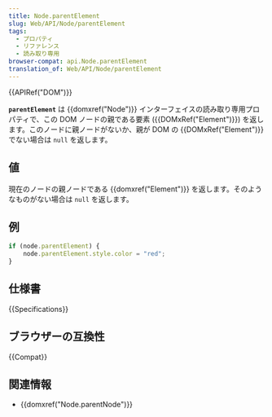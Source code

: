 ```yaml
---
title: Node.parentElement
slug: Web/API/Node/parentElement
tags:
  - プロパティ
  - リファレンス
  - 読み取り専用
browser-compat: api.Node.parentElement
translation_of: Web/API/Node/parentElement
---
```

{{APIRef("DOM")}}

**`parentElement`** は {{domxref("Node")}} インターフェイスの読み取り専用プロパティで、この DOM ノードの親である要素 ({{DOMxRef("Element")}}) を返します。このノードに親ノードがないか、親が DOM の {{DOMxRef("Element")}} でない場合は `null` を返します。

## 値

現在のノードの親ノードである {{domxref("Element")}} を返します。そのようなものがない場合は `null` を返します。

## 例

```js
if (node.parentElement) {
    node.parentElement.style.color = "red";
}
```

## 仕様書

{{Specifications}}

## ブラウザーの互換性

{{Compat}}

## 関連情報

- {{domxref("Node.parentNode")}}
